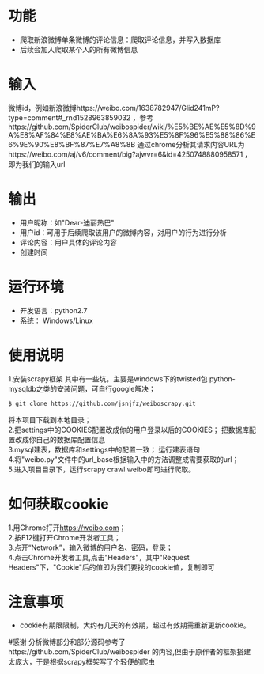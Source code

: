 # 功能
- 爬取新浪微博单条微博的评论信息：爬取评论信息，并写入数据库
- 后续会加入爬取某个人的所有微博信息


# 输入
微博id，例如新浪微博https://weibo.com/1638782947/Glid241mP?type=comment#_rnd1528963859032 ，参考https://github.com/SpiderClub/weibospider/wiki/%E5%BE%AE%E5%8D%9A%E8%AF%84%E8%AE%BA%E6%8A%93%E5%8F%96%E5%88%86%E6%9E%90%E8%BF%87%E7%A8%8B 通过chrome分析其请求内容URL为https://weibo.com/aj/v6/comment/big?ajwvr=6&id=4250748880958571 ，即为我们的输入url

# 输出
- 用户昵称：如"Dear-迪丽热巴"
- 用户id：可用于后续爬取该用户的微博内容，对用户的行为进行分析
- 评论内容：用户具体的评论内容
- 创建时间

# 运行环境
- 开发语言：python2.7
- 系统： Windows/Linux

# 使用说明
1.安装scrapy框架
其中有一些坑，主要是windows下的twisted包 python-mysqldb之类的安装问题，可自行google解决；
```bash
$ git clone https://github.com/jsnjfz/weiboscrapy.git
```
将本项目下载到本地目录；<br>
2.把settings中的COOKIES配置改成你的用户登录以后的COOKIES；
把数据库配置改成你自己的数据库配置信息<br>
3.mysql建表，数据库和settings中的配置一致；
运行建表语句<br>
4.将"weibo.py"文件中的url_base根据输入中的方法调整成需要获取的url；<br>
5.进入项目目录下，运行scrapy crawl weibo即可进行爬取。

# 如何获取cookie
1.用Chrome打开<https://weibo.com>；<br>
2.按F12键打开Chrome开发者工具；<br>
3.点开“Network”，输入微博的用户名、密码，登录；<br>
4.点击Chrome开发者工具,点击"Headers"，其中"Request Headers"下，"Cookie"后的值即为我们要找的cookie值，复制即可

# 注意事项
- cookie有期限限制，大约有几天的有效期，超过有效期需重新更新cookie。

#感谢
分析微博部分和部分源码参考了https://github.com/SpiderClub/weibospider
的内容,但由于原作者的框架搭建太庞大，于是根据scrapy框架写了个轻便的爬虫
